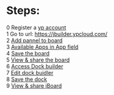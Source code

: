 # Steps:
0 Register a [yp account](https://account.ypcloud.com)<br>
1 Go to url: https://jbuilder.ypcloud.com/ <br>
2 [Add pannel to board](https://github.com/motebus/ultrabook/blob/main/Ultranet%20Apps/jBuilder/How%20to/Add%20pannel%20to%20Board.md)<br>
3 [Available Apps in App field](https://github.com/motebus/ultrabook/blob/main/Ultranet%20Apps/jBuilder/Available%20Apps%20in%20App%20field.md)<br>
4 [Save the board](https://github.com/motebus/ultrabook/blob/main/Ultranet%20Apps/jBuilder/How%20to/Save%20a%20Board%20or%20a%20Dock.md)<br>
5 [View & share the board](https://github.com/motebus/ultrabook/blob/main/Ultranet%20Apps/jBuilder/How%20to/View%20or%20Share%20a%20board%20or%20jBoard.md)<br>
6 [Access Dock builder](https://github.com/motebus/ultrabook/tree/main/Ultranet%20Apps/jBuilder#How-to-access-Dock-Builder)<br>
7 [Edit dock buidler](https://github.com/motebus/ultrabook/blob/main/Ultranet%20Apps/jBuilder/How%20to/Add%20or%20Edit%20or%20Remove%20Dock%20pages.md)<br>
8 [Save the dock](https://github.com/motebus/ultrabook/blob/main/Ultranet%20Apps/jBuilder/How%20to/Save%20a%20Board%20or%20a%20Dock.md)<br>
9 [View & share jBoard](https://github.com/motebus/ultrabook/blob/main/Ultranet%20Apps/jBuilder/How%20to/View%20or%20Share%20a%20board%20or%20jBoard.md)<br>
